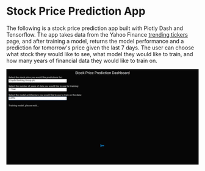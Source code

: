 # Stock Price Prediction App

The following is a stock price prediction app built with Plotly Dash and Tensorflow. The app takes data from the Yahoo Finance <a href=https://uk.finance.yahoo.com/trending-tickers>trending tickers</a> page, and after training a model, returns the model performance and a prediction for tomorrow's price given the last 7 days.
The user can choose what stock they would like to see, what model they would like to train, and how many years of financial data they would like to train on.

![Screenshot](Dashboard.png)
